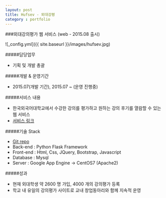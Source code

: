 ```yaml
---
layout: post
title: Hufsev - 외대강평
category : portfolio
---
```


###외대강의평가 웹 서비스 (web - 2015.08 출시)

![_config.yml]({{ site.baseurl }}/images/hufsev.jpg)

#####담당업무
- 기획 및 개발 총괄

#####개발 & 운영기간
- 2015.07(개발 기간), 2015.07 ~ (운영 진행중)

#####서비스 내용
- 한국외국어대학교에서 수강한 강의를 평가하고 원하는 강의 후기를 열람할 수 있는 웹 서비스
- [서비스 링크](http://hufsev.com)

#####기술 Stack
- [Git repo](https://github.com/hongsa/hufsevaluation)
- Back-end : Python Flask Framework
- Front-end : Html, Css, JQuery, Bootstrap, Javascript
- Database : Mysql
- Server : Google App Engine -> CentOS7 (Apache2)

#####성과
- 현재 외대학생 약 2600 명 가입, 4000 개의 강의평가 등록
- 학교 내 유일의 강의평가 사이트로 교내 창업동아리와 함께 지속적 운영